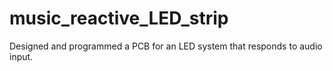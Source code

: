 # music_reactive_LED_strip
Designed and programmed a PCB for an LED system that responds to audio input.
